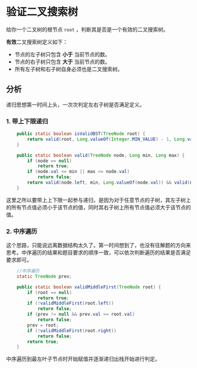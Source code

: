 # 验证二叉搜索树

给你一个二叉树的根节点 `root` ，判断其是否是一个有效的二叉搜索树。

**有效**二叉搜索树定义如下：

- 节点的左子树只包含 **小于** 当前节点的数。
- 节点的右子树只包含 **大于** 当前节点的数。
- 所有左子树和右子树自身必须也是二叉搜索树。

## 分析

递归思想第一时间上头，一次次判定左右子树是否满足定义。

### 1. 带上下限递归

```java
    public static boolean isValidBST(TreeNode root) {
        return valid(root, Long.valueOf(Integer.MIN_VALUE) - 1, Long.valueOf(Integer.MAX_VALUE) + 1);
    }

    public static boolean valid(TreeNode node, Long min, Long max) {
        if (node == null)
            return true;
        if (node.val <= min || max <= node.val)
            return false;
        return valid(node.left, min, Long.valueOf(node.val)) && valid(node.right, Long.valueOf(node.val), max);
    }
```

这里之所以要带上上下限一起参与递归，是因为对于任意节点的子树，其左子树上的所有节点值必须小于该节点的值，同时其右子树上所有节点值必须大于该节点的值。

### 2. 中序遍历

这个思路，只能说远离数据结构太久了。第一时间想到了，也没有往解题的方向来思考。中序遍历的结果和题目要求的顺序一致，可以依次判断遍历的结果是否满足要求即可。

```java
    //中序遍历
    static TreeNode prev;

    public static boolean validMiddleFirst(TreeNode root) {
        if (root == null)
            return true;
        if (!validMiddleFirst(root.left))
            return false;
        if (prev != null && prev.val >= root.val)
            return false;
        prev = root;
        if (!validMiddleFirst(root.right))
            return false;
        return true;
    }
```

中序遍历到最左叶子节点时开始赋值并逐渐递归出栈开始进行判定。